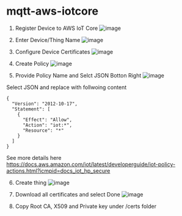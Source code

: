 # mqtt-aws-iotcore

1) Register Device to AWS IoT Core 
![image](https://user-images.githubusercontent.com/22453359/175786090-38a78863-cb31-4d4e-93ba-e7243fda3808.png)

2) Enter Device/Thing Name 
![image](https://user-images.githubusercontent.com/22453359/175786159-08702ec9-3a8e-4c0f-b25d-cbb596868384.png)

3) Configure Device Certificates
![image](https://user-images.githubusercontent.com/22453359/175786217-d3417a0a-30f4-4a22-87e3-6fbf61ca9962.png)

4) Create Policy 
![image](https://user-images.githubusercontent.com/22453359/175786255-2ec39212-df88-4530-a9e0-78e6d91d42e6.png)

5) Provide Policy Name and Selct JSON Botton Right
![image](https://user-images.githubusercontent.com/22453359/175786519-6535154f-ca3b-4ba4-b853-a63a4d5d2a7c.png)

Select JSON and replace with follwoing content
```
{
  "Version": "2012-10-17",
  "Statement": [
    {
      "Effect": "Allow",
      "Action": "iot:*",
      "Resource": "*"
    }
  ]
}
```

See more details here 
https://docs.aws.amazon.com/iot/latest/developerguide/iot-policy-actions.html?icmpid=docs_iot_hp_secure

6) Create thing
![image](https://user-images.githubusercontent.com/22453359/175786607-f20eadf9-131a-44bd-b833-3033fca38c54.png)

7) Download all certificates and select Done
![image](https://user-images.githubusercontent.com/22453359/175786694-7b31da9f-329a-431d-a70b-47964aebf081.png)

8) Copy Root CA, X509 and Private key under /certs folder



